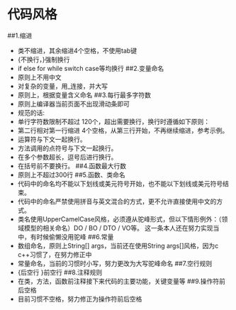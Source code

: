 # 代码风格

##1.缩进
*    类不缩进，其余缩进4个空格，不使用tab键
*    {不换行，}强制换行
*    if else for while switch case等均换行
##2.变量命名
*    原则上不用中文
*    对复杂的变量，用_连接，并大写
*    原则上，根据变量含义命名
##3.每行最多字符数
*    原则上编译器当前页面不出现滑动条即可
*    规范的话:
*    单行字符数限制不超过 120个，超出需要换行，换行时遵循如下原则：
*    第二行相对第一行缩进 4个空格，从第三行开始，不再继续缩进，参考示例。
*    运算符与下文一起换行。
*    方法调用的点符号与下文一起换行。
*    在多个参数超长，逗号后进行换行。
*    在括号前不要换行。
##4.函数最大行数
*    原则上不超过300行
##5.函数、类命名
*    代码中的命名均不能以下划线或美元符号开始，也不能以下划线或美元符号结束。
*    代码中的命名严禁使用拼音与英文混合的方式，更不允许直接使用中文的方式。
*    类名使用UpperCamelCase风格，必须遵从驼峰形式，但以下情形例外：（领域模型的相关命名）DO / BO / DTO / VO等。 这一条本人还在努力实现当中，有时候偷懒没用驼峰
##6.常量
*    数组命名，原则上String[]  args，当前还在使用String args[]风格，因为c c++习惯了，在努力修正中
*    常量命名，当前的习惯时小写，努力更改为大写驼峰命名
##7.空行规则
*    {后空行  }前空行
##8.注释规则
*    在类，方法，函数前注释接下来代码的主要功能，关键变量等
##9.操作符前后空格
*    目前习惯不空格，努力修正为操作符前后空格

